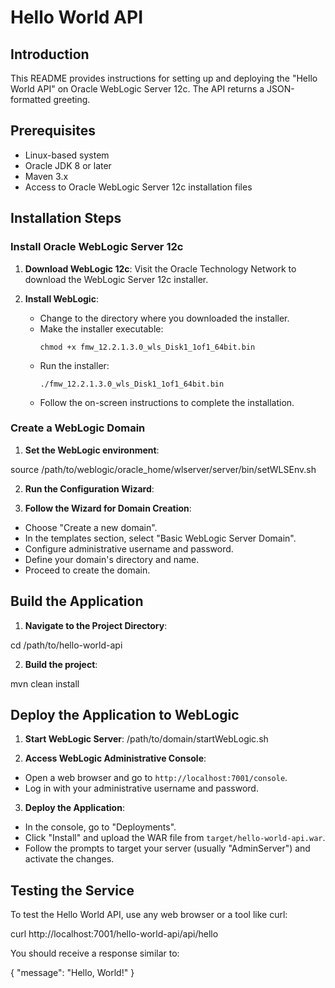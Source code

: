 # Hello World API

## Introduction

This README provides instructions for setting up and deploying the "Hello World API" on Oracle WebLogic Server 12c. The API returns a JSON-formatted greeting.

## Prerequisites

- Linux-based system
- Oracle JDK 8 or later
- Maven 3.x
- Access to Oracle WebLogic Server 12c installation files

## Installation Steps

### Install Oracle WebLogic Server 12c

1. **Download WebLogic 12c**: Visit the Oracle Technology Network to download the WebLogic Server 12c installer.

2. **Install WebLogic**:
    - Change to the directory where you downloaded the installer.
    - Make the installer executable:
      ```
      chmod +x fmw_12.2.1.3.0_wls_Disk1_1of1_64bit.bin
      ```
    - Run the installer:
      ```
      ./fmw_12.2.1.3.0_wls_Disk1_1of1_64bit.bin
      ```
    - Follow the on-screen instructions to complete the installation.

### Create a WebLogic Domain

1. **Set the WebLogic environment**:

source /path/to/weblogic/oracle_home/wlserver/server/bin/setWLSEnv.sh

2. **Run the Configuration Wizard**:

3. **Follow the Wizard for Domain Creation**:
- Choose "Create a new domain".
- In the templates section, select "Basic WebLogic Server Domain".
- Configure administrative username and password.
- Define your domain's directory and name.
- Proceed to create the domain.

## Build the Application

1. **Navigate to the Project Directory**:

cd /path/to/hello-world-api


2. **Build the project**:

mvn clean install


## Deploy the Application to WebLogic

1. **Start WebLogic Server**:
   /path/to/domain/startWebLogic.sh


2. **Access WebLogic Administrative Console**:
- Open a web browser and go to `http://localhost:7001/console`.
- Log in with your administrative username and password.

3. **Deploy the Application**:
- In the console, go to "Deployments".
- Click "Install" and upload the WAR file from `target/hello-world-api.war`.
- Follow the prompts to target your server (usually "AdminServer") and activate the changes.

## Testing the Service

To test the Hello World API, use any web browser or a tool like curl:

curl http://localhost:7001/hello-world-api/api/hello


You should receive a response similar to:

{
"message": "Hello, World!"
}